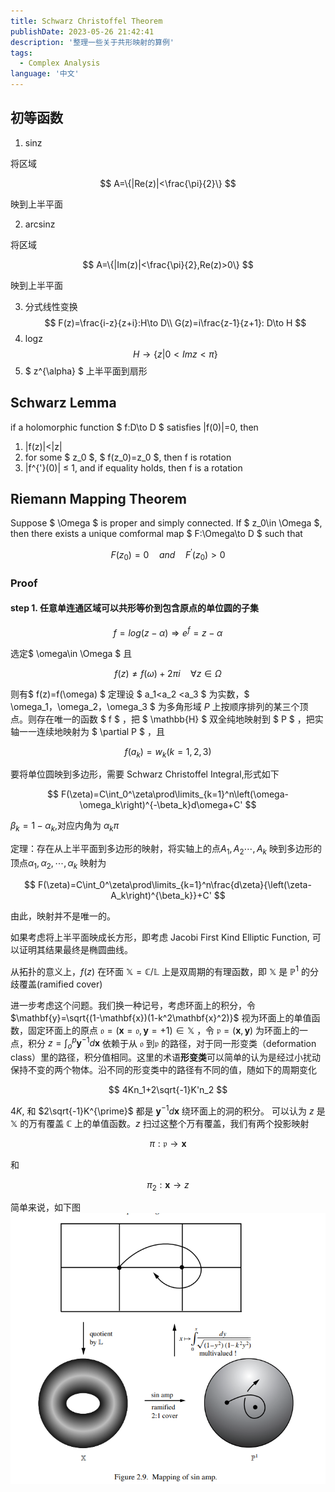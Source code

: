 ```yaml
---
title: Schwarz Christoffel Theorem
publishDate: 2023-05-26 21:42:41
description: '整理一些关于共形映射的算例'
tags:
  - Complex Analysis
language: '中文'
---
```



## 初等函数

1. sinz

将区域

$$
A=\{|Re(z)|<\frac{\pi}{2}\}
$$

映到上半平面

2. arcsinz

将区域

$$
A=\{|Im(z)|<\frac{\pi}{2},Re(z)>0\}
$$

映到上半平面

3. 分式线性变换
   $$
       F(z)=\frac{i-z}{z+i}:H\to D\\
       G(z)=i\frac{z-1}{z+1}: D\to H
   $$
4. logz
   $$
    H\to \{z|0<Imz<\pi\}
   $$
5. $ z^{\alpha} $
   上半平面到扇形

## Schwarz Lemma

if a holomorphic function $ f:D\to D $ satisfies |f(0)|=0, then

1. |f(z)|<|z|
2. for some $ z_0 $, $ f(z_0)=z_0 $, then f is rotation
3. |f^{'}(0)| ≤ 1, and if equality holds, then f is a rotation

## Riemann Mapping Theorem

Suppose $ \Omega $ is proper and simply connected. If $ z_0\in \Omega $, then there exists a unique comformal map $ F:\Omega\to D $ such that

$$
    F(z_0)=0\quad and \quad F^{\prime}(z_0)>0
$$

### Proof

#### step 1. 任意单连通区域可以共形等价到包含原点的单位圆的子集

$$
    f=log(z-\alpha)\Longrightarrow e^{f}=z-\alpha
$$

选定$ \omega\in \Omega $ 且

$$
    f(z)\neq f(\omega)+2\pi i\quad \forall z\in\Omega
$$

则有$ f(z)=f(\omega) $
定理设 $ a_1<a_2 <a_3 $ 为实数，$ \omega_1，\omega_2，\omega_3 $ 为多角形域 $P$ 上按顺序排列的某三个顶点。则存在唯一的函数 $ f $ ，把 $ \mathbb{H} $ 双全纯地映射到 $ P $ ，把实轴一一连续地映射为 $ \partial P $ ，且

$$
f(a_k)=w_k(k=1,2,3)
$$

要将单位圆映到多边形，需要 Schwarz Christoffel Integral,形式如下

$$
F(\zeta)=C\int_0^\zeta\prod\limits_{k=1}^n\left(\omega-\omega_k\right)^{-\beta_k}d\omega+C'
$$

$\beta_k=1-\alpha_k$,对应内角为 $\alpha_k\pi$

定理：存在从上半平面到多边形的映射，将实轴上的点$A_1,A_2\cdots,A_k$ 映到多边形的顶点$\alpha_1,\alpha_2,\cdots,\alpha_k$ 映射为

$$
F(\zeta)=C\int_0^\zeta\prod\limits_{k=1}^n\frac{d\zeta}{\left(\zeta-A_k\right)^{\beta_k}}+C'
$$

由此，映射并不是唯一的。

如果考虑将上半平面映成长方形，即考虑 Jacobi First Kind Elliptic Function, 可以证明其结果最终是椭圆曲线。

从拓扑的意义上，$f(z)$ 在环面 $\mathbb{X}=\mathbb{C}/ \mathbb{L}$ 上是双周期的有理函数，即 $\mathbb{X}$ 是 $\mathbb{P}^1$ 的分歧覆盖(ramified cover)

进一步考虑这个问题。我们换一种记号，考虑环面上的积分，令$\mathbf{y}=\sqrt{(1-\mathbf{x})(1-k^2\mathbf{x}^2)}$ 视为环面上的单值函数，固定环面上的原点 $\mathfrak{o}=\left(\mathbf{x}=\mathfrak{o},\mathbf{y}=+1\right)\in\mathbb{X}$ ，令 $\mathfrak{p}=(\mathbf{x},\mathbf{y})$ 为环面上的一点，积分 $z=\int_o^p\mathbf{y}^{-1}d\mathbf{x}$ 依赖于从 $\mathfrak{o}$ 到$\mathfrak{p}$ 的路径，对于同一形变类（deformation class）里的路径，积分值相同。这里的术语**形变类**可以简单的认为是经过小扰动保持不变的两个物体。沿不同的形变类中的路径有不同的值，随如下的周期变化

$$
4Kn_1+2\sqrt{-1}K'n_2
$$

$4K$, 和 $2\sqrt{-1}K^{\prime}$ 都是 $\mathbf{y}^{-1}d\mathbf{x}$ 绕环面上的洞的积分。 可以认为 $z$ 是 $\mathbb{X}$ 的万有覆盖 $\mathbb{C}$ 上的单值函数。$z$ 扫过这整个万有覆盖，我们有两个投影映射

$$
\pi:\mathfrak{p}\longrightarrow \mathbf{x}
$$

和

$$
\pi_2:\mathbf{x}\longrightarrow z
$$

简单来说，如下图
!["lolololol"](a.png)
